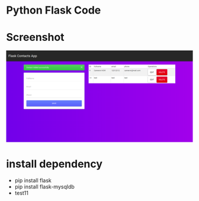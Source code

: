 # Python Flask Code

# Screenshot
![](docs/screenshot.png)

# install dependency
- pip install flask
- pip install flask-mysqldb
- test11
